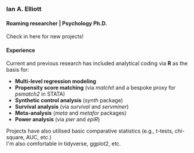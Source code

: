### Ian A. Elliott  
#### Roaming researcher | Psychology Ph.D.  

Check in here for new projects!  

#### Experience
Current and previous research has included analytical coding via **R** as the basis for:  
- **Multi-level regression modeling**  
- **Propensity score matching** (via *matchit* and a bespoke proxy for *psmatch2* in STATA)  
- **Synthetic control analysis**  (*synth* package)  
- **Survival analysis** (via *survival* and *servminer*)
- **Meta-analysis** (*meta* and *metafor* packages)  
- **Power analysis** (via *pwr* and *epiR*)  

Projects have also utilised basic comparative statistics (e.g., t-tests, chi-square, AUC, etc.)  
I'm also comfortable in tidyverse, ggplot2, etc.  
